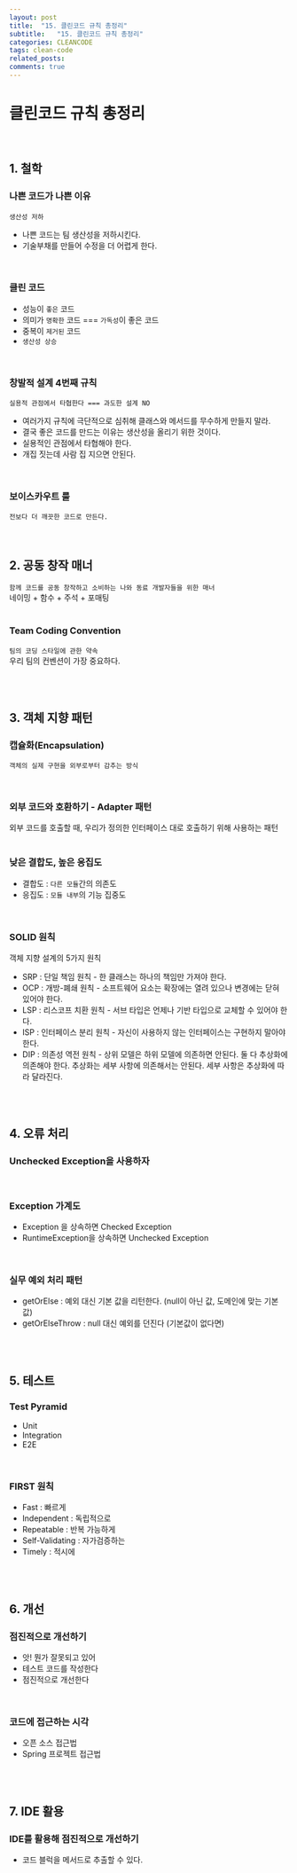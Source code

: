 ```yaml
---
layout: post
title:  "15. 클린코드 규칙 총정리"
subtitle:   "15. 클린코드 규칙 총정리"
categories: CLEANCODE
tags: clean-code
related_posts:
comments: true
---
```

# 클린코드 규칙 총정리
<br>

## 1. 철학

### 나쁜 코드가 나쁜 이유

`생산성 저하` <br>

- 나쁜 코드는 팀 생산성을 저하시킨다.
- 기술부채를 만들어 수정을 더 어렵게 한다.

<br>

### 클린 코드

- 성능이 `좋은` 코드
- 의미가 `명확한` 코드 === `가독성`이 좋은 코드
- 중복이 `제거된` 코드
- `생산성 상승`

<br>

### 창발적 설계 4번째 규칙

`실용적 관점에서 타협한다 === 과도한 설계 NO` <br>

- 여러가지 규칙에 극단적으로 심취해 클래스와 메서드를 무수하게 만들지 말라.
- 결국 좋은 코드를 만드는 이유는 생산성을 올리기 위한 것이다.
- 실용적인 관점에서 타협해야 한다.
- 개집 짓는데 사람 집 지으면 안된다.

<br>

### 보이스카우트 룰

`전보다 더 깨끗한 코드로 만든다.` <br><br><br>



## 2. 공동 창작 매너

`함께 코드를 공동 창작하고 소비하는 나와 동료 개발자들을 위한 매너`<br>
네이밍 + 함수 + 주석 + 포매팅 <br><br>

### Team Coding Convention

`팀의 코딩 스타일에 관한 약속`<br>
우리 팀의 컨벤션이 가장 중요하다. <br>


<br><br>

## 3. 객체 지향 패턴

### 캡슐화(Encapsulation)

`객체의 실제 구현을 외부로부터 감추는 방식` <br>

<br>

### 외부 코드와 호환하기 - Adapter 패턴

외부 코드를 호출할 때, 우리가 정의한 인터페이스 대로 호출하기 위해 사용하는 패턴 <br><br>

### 낮은 결합도, 높은 응집도

- 결합도 : `다른 모듈`간의 의존도
- 응집도 : `모듈 내부`의 기능 집중도

<br>

### SOLID 원칙

객체 지향 설계의 5가지 원칙

- SRP : 단일 책임 원칙 - 한 클래스는 하나의 책임만 가져야 한다.
- OCP : 개방-폐쇄 원칙 - 소프트웨어 요소는 확장에는 열려 있으나 변경에는 닫혀 있어야 한다.
- LSP : 리스코프 치환 원칙 - 서브 타입은 언제나 기반 타입으로 교체할 수 있어야 한다.
- ISP : 인터페이스 분리 원칙 - 자신이 사용하지 않는 인터페이스는 구현하지 말아야 한다.
- DIP : 의존성 역전 원칙 - 상위 모델은 하위 모델에 의존하면 안된다. 둘 다 추상화에 의존해야 한다. 추상화는 세부 사항에 의존해서는 안된다. 세부 사항은 추상화에 따라 달라진다.

<br><br>

## 4. 오류 처리

### Unchecked Exception을 사용하자

<br>

### Exception 가계도

- Exception 을 상속하면 Checked Exception
- RuntimeException을 상속하면 Unchecked Exception

<br>

### 실무 예외 처리 패턴

- getOrElse : 예외 대신 기본 값을 리턴한다. (null이 아닌 값, 도메인에 맞는 기본 값)
- getOrElseThrow : null 대신 예외를 던진다 (기본값이 없다면)

<br><br>

## 5. 테스트

### Test Pyramid

- Unit
- Integration
- E2E

<br>

### FIRST 원칙

- Fast : 빠르게
- Independent : 독립적으로
- Repeatable : 반복 가능하게
- Self-Validating : 자가검증하는
- Timely : 적시에

<br><br>

## 6. 개선

### 점진적으로 개선하기

- 앗! 뭔가 잘못되고 있어
- 테스트 코드를 작성한다
- 점진적으로 개선한다

<br>

### 코드에 접근하는 시각

- 오픈 소스 접근법
- Spring 프로젝트 접근법

<br><br>

## 7. IDE 활용

### IDE를 활용해 점진적으로 개선하기

- 코드 블럭을 메서드로 추출할 수 있다.
